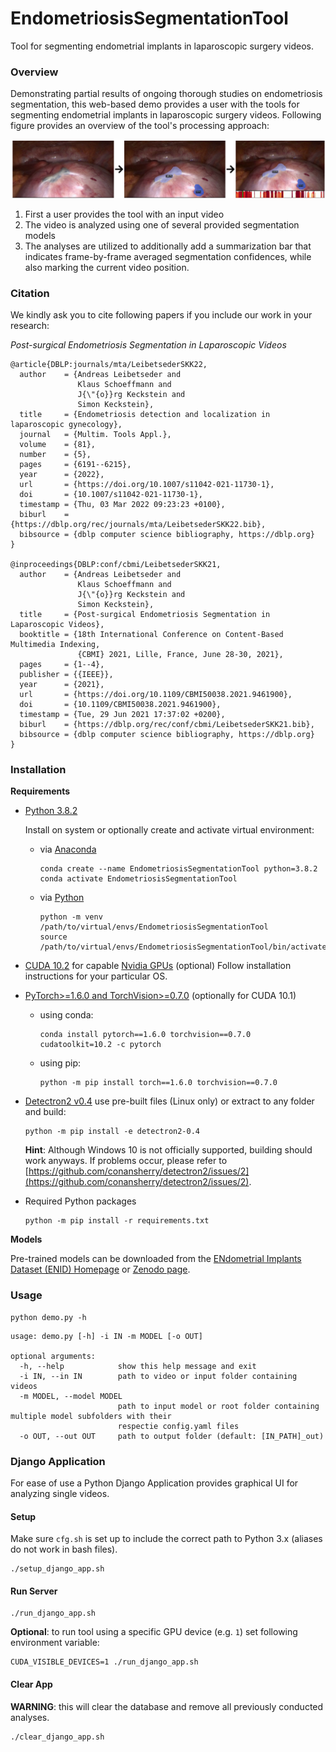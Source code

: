 # EndometriosisSegmentationTool

Tool for segmenting endometrial implants in laparoscopic surgery videos.

### Overview

Demonstrating partial results of ongoing thorough studies on endometriosis segmentation, this web-based demo provides a user with the tools for segmenting endometrial implants in laparoscopic surgery videos. Following figure provides an overview of the tool's processing approach:

![Overview](images/overview.png "Tool Overview")

1. First a user provides the tool with an input video
2. The video is analyzed using one of several provided segmentation models
3. The analyses are utilized to additionally add a summarization bar that indicates frame-by-frame averaged segmentation confidences, while also marking the current video position.

### Citation

We kindly ask you to cite following papers if you include our work in your research:

_Post-surgical Endometriosis Segmentation in Laparoscopic Videos_

```
@article{DBLP:journals/mta/LeibetsederSKK22,
  author    = {Andreas Leibetseder and
               Klaus Schoeffmann and
               J{\"{o}}rg Keckstein and
               Simon Keckstein},
  title     = {Endometriosis detection and localization in laparoscopic gynecology},
  journal   = {Multim. Tools Appl.},
  volume    = {81},
  number    = {5},
  pages     = {6191--6215},
  year      = {2022},
  url       = {https://doi.org/10.1007/s11042-021-11730-1},
  doi       = {10.1007/s11042-021-11730-1},
  timestamp = {Thu, 03 Mar 2022 09:23:23 +0100},
  biburl    = {https://dblp.org/rec/journals/mta/LeibetsederSKK22.bib},
  bibsource = {dblp computer science bibliography, https://dblp.org}
}

@inproceedings{DBLP:conf/cbmi/LeibetsederSKK21,
  author    = {Andreas Leibetseder and
               Klaus Schoeffmann and
               J{\"{o}}rg Keckstein and
               Simon Keckstein},
  title     = {Post-surgical Endometriosis Segmentation in Laparoscopic Videos},
  booktitle = {18th International Conference on Content-Based Multimedia Indexing,
               {CBMI} 2021, Lille, France, June 28-30, 2021},
  pages     = {1--4},
  publisher = {{IEEE}},
  year      = {2021},
  url       = {https://doi.org/10.1109/CBMI50038.2021.9461900},
  doi       = {10.1109/CBMI50038.2021.9461900},
  timestamp = {Tue, 29 Jun 2021 17:37:02 +0200},
  biburl    = {https://dblp.org/rec/conf/cbmi/LeibetsederSKK21.bib},
  bibsource = {dblp computer science bibliography, https://dblp.org}
}
```

### Installation

**Requirements**

- [Python 3.8.2](https://www.python.org/downloads/release/python-382/)

  Install on system or optionally create and activate virtual environment:

  - via [Anaconda](https://anaconda.org/)

    ```
    conda create --name EndometriosisSegmentationTool python=3.8.2
    conda activate EndometriosisSegmentationTool

    ```

  - via [Python](https://www.python.org/)

    ```
    python -m venv /path/to/virtual/envs/EndometriosisSegmentationTool
    source /path/to/virtual/envs/EndometriosisSegmentationTool/bin/activate
    ```

- [CUDA 10.2](https://developer.nvidia.com/cuda-10.2-download-archive) for capable [Nvidia GPUs](https://developer.nvidia.com/cuda-gpus) (optional)
  Follow installation instructions for your particular OS.
- [PyTorch>=1.6.0 and TorchVision>=0.7.0](https://pytorch.org/get-started/previous-versions/) (optionally for CUDA 10.1)
  - using conda:
    ```
    conda install pytorch==1.6.0 torchvision==0.7.0 cudatoolkit=10.2 -c pytorch
    ```
  - using pip:
    ```
    python -m pip install torch==1.6.0 torchvision==0.7.0
    ```
- [Detectron2 v0.4](https://github.com/facebookresearch/detectron2/releases/tag/v0.4)
  use pre-built files (Linux only) or extract to any folder and build:
  ```
  python -m pip install -e detectron2-0.4
  ```
  **Hint**: Although Windows 10 is not officially supported, building should work anyways. If problems occur, please refer to [https://github.com/conansherry/detectron2/issues/2](https://github.com/conansherry/detectron2/issues/2).
- Required Python packages
  ```
  python -m pip install -r requirements.txt
  ```

**Models**

Pre-trained models can be downloaded from the [ENdometrial Implants Dataset (ENID) Homepage](http://ftp.itec.aau.at/datasets/ENID/) or [Zenodo page](10.5281/zenodo.4570969).

### Usage

```
python demo.py -h
```

```
usage: demo.py [-h] -i IN -m MODEL [-o OUT]

optional arguments:
  -h, --help            show this help message and exit
  -i IN, --in IN        path to video or input folder containing videos
  -m MODEL, --model MODEL
                        path to input model or root folder containing multiple model subfolders with their
                        respectie config.yaml files
  -o OUT, --out OUT     path to output folder (default: [IN_PATH]_out)
```

### Django Application

For ease of use a Python Django Application provides graphical UI for analyzing single videos.

#### Setup

Make sure `cfg.sh` is set up to include the correct path to Python 3.x (aliases do not work in bash files).

```
./setup_django_app.sh
```

#### Run Server

```
./run_django_app.sh
```

**Optional**: to run tool using a specific GPU device (e.g. `1`) set following environment variable:

```
CUDA_VISIBLE_DEVICES=1 ./run_django_app.sh
```

#### Clear App

**WARNING**: this will clear the database and remove all previously conducted analyses.

```
./clear_django_app.sh
```
